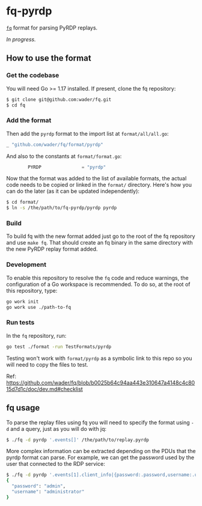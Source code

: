 # fq-pyrdp

[`fq`](https://github.com/wader/fq) format for parsing PyRDP replays.

_In progress._

## How to use the format

### Get the codebase

You will need Go >= 1.17 installed. If present, clone the fq repository:

```bash
$ git clone git@github.com:wader/fq.git
$ cd fq
```


### Add the format

Then add the `pyrdp` format to the import list at `format/all/all.go`:

```go
_ "github.com/wader/fq/format/pyrdp"
```

And also to the constants at `format/format.go`:

```go
        PYRDP               = "pyrdp"
```

Now that the format was added to the list of available formats, the actual code needs to be copied or linked in the `format/` directory. Here's how you can do the later (as it can be updated independently):

```bash
$ cd format/
$ ln -s /the/path/to/fq-pyrdp/pyrdp pyrdp
```

### Build

To build fq with the new format added just go to the root of the fq repository and use `make fq`. That should create an fq binary in the same directory with the new PyRDP replay format added.

### Development

To enable this repository to resolve the `fq` code and reduce warnings, the configuration of a Go workspace is recommended.
To do so, at the root of this repository, type:

```bash
go work init
go work use ./path-to-fq
```

### Run tests

In the  `fq` repository, run:

```bash
go test ./format -run TestFormats/pyrdp
```

Testing won't work with `format/pyrdp` as a symbolic link to this repo so you will need to copy the files to test.

Ref: https://github.com/wader/fq/blob/b0025b64c94aa443e310647a4148c4c8015d7d1c/doc/dev.md#checklist


## fq usage

To parse the replay files using fq you will need to specify the format using `-d` and a query, just as you will do with jq:

```bash
$ ./fq -d pyrdp '.events[]' /the/path/to/replay.pyrdp
```

More complex information can be extracted depending on the PDUs that the pyrdp format can parse. For example, we can get the password used by the user that connected to the RDP service:

```bash
$ ./fq -d pyrdp '.events[1].client_info|{password:.password,username:.username}' /the/path/to/replay.pyrdp
{
  "password": "admin",
  "username": "administrator"
}
```
